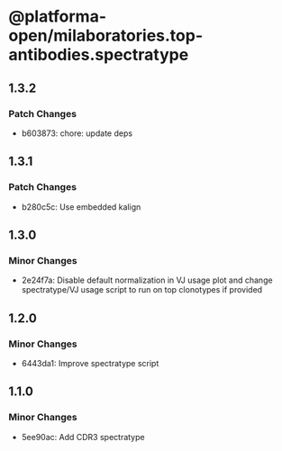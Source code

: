 # @platforma-open/milaboratories.top-antibodies.spectratype

## 1.3.2

### Patch Changes

- b603873: chore: update deps

## 1.3.1

### Patch Changes

- b280c5c: Use embedded kalign

## 1.3.0

### Minor Changes

- 2e24f7a: Disable default normalization in VJ usage plot and change spectratype/VJ usage script to run on top clonotypes if provided

## 1.2.0

### Minor Changes

- 6443da1: Improve spectratype script

## 1.1.0

### Minor Changes

- 5ee90ac: Add CDR3 spectratype

